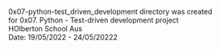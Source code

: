 0x07-python-test_driven_development directory was created  
for 0x07. Python - Test-driven development project  
HOlberton School Aus  
Date: 19/05/2022 - 24/05/20222
